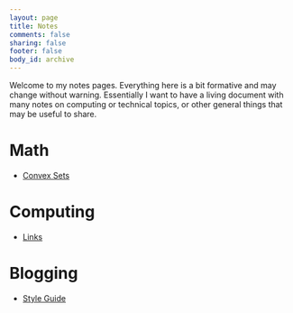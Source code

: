 ```yaml
---
layout: page
title: Notes
comments: false
sharing: false
footer: false
body_id: archive
---
```


Welcome to my notes pages. Everything here is a bit formative and may change without warning. Essentially I want to have a living document with many notes on computing or technical topics, or other general things that may be useful to share. 

# Math #

- [Convex Sets](/notes/convexsets.html)

# Computing #

- [Links](/notes/links.html)

# Blogging #

- [Style Guide](/notes/style.html)
